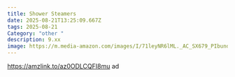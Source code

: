 ```yaml
---
title: Shower Steamers
date: 2025-08-21T13:25:09.667Z
tags: 2025-08-21
Category: "other "
description: 9.xx
image: https://m.media-amazon.com/images/I/71leyNR6lML._AC_SX679_PIbundle-6,TopRight,0,0_SH20_.jpg
---
```

https://amzlink.to/az0ODLCQFI8mu ad